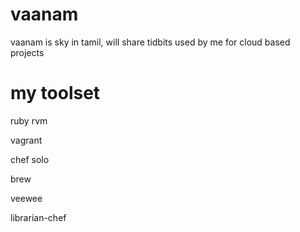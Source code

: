 vaanam
======

vaanam is sky in tamil, will share tidbits used by me for cloud based projects






my toolset
==========

ruby
rvm

vagrant

chef solo

brew


veewee

librarian-chef


